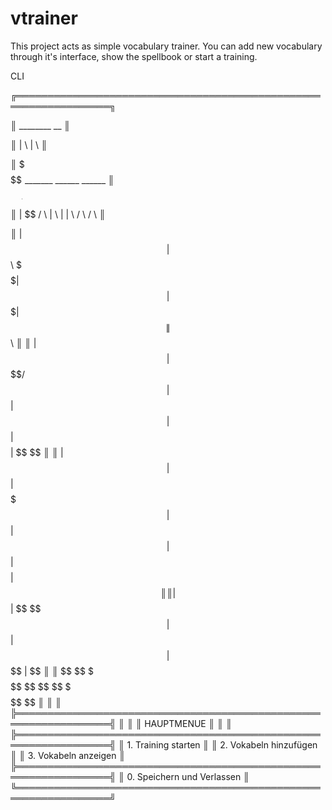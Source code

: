 # vtrainer
This project acts as simple vocabulary trainer. 
You can add new vocabulary through it's interface, show the spellbook or start a training. 

CLI

╔═════════════════════════════════════════════════════════════════╗

║   ________                   __                                 ║

║  |        \                 |  \                                ║

║   \$$$$$$$$______   ______   \$$ _______    ______    ______    ║

║     | $$  /      \ |      \ |  \|       \  /      \  /      \   ║

║     | $$ |  $$$$$$\ \$$$$$$\| $$| $$$$$$$\|  $$$$$$\|  $$$$$$\  ║
║     | $$ | $$   \$$/      $$| $$| $$  | $$| $$    $$| $$   \$$  ║
║     | $$ | $$     |  $$$$$$$| $$| $$  | $$| $$$$$$$$| $$        ║
║     | $$ | $$      \$$    $$| $$| $$  | $$ \$$     \| $$        ║
║      \$$  \$$       \$$$$$$$ \$$ \$$   \$$  \$$$$$$$ \$$        ║
║                                                                 ║
╠═════════════════════════════════════════════════════════════════╣
║                                                                 ║
║                           HAUPTMENUE                            ║
║                                                                 ║
╠═════════════════════════════════════════════════════════════════╣
║ 1. Training starten                                             ║
║ 2. Vokabeln hinzufügen                                          ║
║ 3. Vokabeln anzeigen                                            ║
╠═════════════════════════════════════════════════════════════════╣
║ 0. Speichern und Verlassen                                      ║
╚═════════════════════════════════════════════════════════════════╝
>>
